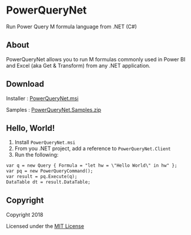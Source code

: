 # PowerQueryNet
Run Power Query M formula language from .NET (C#)

## About
PowerQueryNet allows you to run M formulas commonly used in Power BI and Excel (aka Get & Transform) from any .NET application.

## Download

Installer : [PowerQueryNet.msi](https://github.com/gsimardnet/PowerQueryNet/blob/master/Download/PowerQueryNet.msi)

Samples : [PowerQueryNet.Samples.zip](https://github.com/gsimardnet/PowerQueryNet/blob/master/Download/PowerQueryNet.Samples.zip)

## Hello, World!

1. Install `PowerQueryNet.msi`
2. From you .NET project, add a reference to `PowerQueryNet.Client`
3. Run the following:
```txt
var q = new Query { Formula = "let hw = \"Hello World\" in hw" };
var pq = new PowerQueryCommand();
var result = pq.Execute(q);
DataTable dt = result.DataTable;
```

## Copyright

Copyright 2018

Licensed under the [MIT License](LICENSE.md)
